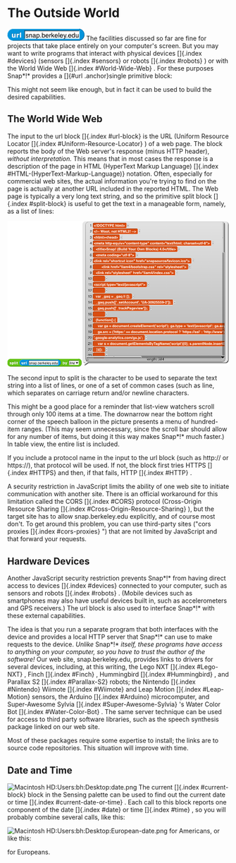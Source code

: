 #  The Outside World

![](assets/chp-04-image148.png) <!-- width="1.6201388888888888in" height="0.25in" -->The
facilities discussed so far are fine for projects that take place
entirely on your computer's screen. But you may want to write programs
that interact with physical devices \[\]{.index #devices} (sensors
\[\]{.index #sensors} or robots \[\]{.index #robots} ) or with the World
Wide Web \[\]{.index #World-Wide-Web} . For these purposes Snap*!*
provides a []{#url .anchor}single primitive block:

This might not seem like enough, but in fact it can be used to build the
desired capabilities.

## The World Wide Web

The input to the url block \[\]{.index #url-block} is the URL (Uniform
Resource Locator \[\]{.index #Uniform-Resource-Locator} ) of a web page.
The block reports the body of the Web server's response (minus HTTP
header), *without interpretation.* This means that in most cases the
response is a description of the page in HTML (HyperText Markup
Language) \[\]{.index #HTML-(HyperText-Markup-Language)} notation.
Often, especially for commercial web sites, the actual information
you're trying to find on the page is actually at another URL included in
the reported HTML. The Web page is typically a very long text string,
and so the primitive split block \[\]{.index #split-block} is useful to
get the text in a manageable form, namely, as a list of lines:

![](assets/chp-12-image871.png) <!-- width="6.520833333333333in" height="4.277777777777778in" -->

The second input to split is the character to be used to separate the
text string into a list of lines, or one of a set of common cases (such
as line, which separates on carriage return and/or newline characters.

This might be a good place for a reminder that list-view watchers scroll
through only 100 items at a time. The downarrow near the bottom right
corner of the speech balloon in the picture presents a menu of
hundred-item ranges. (This may seem unnecessary, since the scroll bar
should allow for any number of items, but doing it this way makes
Snap*!* much faster.) In table view, the entire list is included.

If you include a protocol name in the input to the url block (such as
http:// or https://), that protocol will be used. If not, the block
first tries HTTPS \[\]{.index #HTTPS} and then, if that fails, HTTP
\[\]{.index #HTTP} .

A security restriction in JavaScript limits the ability of one web site
to initiate communication with another site. There is an official
workaround for this limitation called the CORS \[\]{.index #CORS}
protocol (Cross-Origin Resource Sharing \[\]{.index
#Cross-Origin-Resource-Sharing} ), but the target site has to allow
snap.berkeley.edu explicitly, and of course most don't. To get around
this problem, you can use third-party sites ("cors proxies \[\]{.index
#cors-proxies} ") that are not limited by JavaScript and that forward
your requests.

## Hardware Devices

Another JavaScript security restriction prevents Snap*!* from having
direct access to devices \[\]{.index #devices} connected to your
computer, such as sensors and robots \[\]{.index #robots} . (Mobile
devices such as smartphones may also have useful devices built in, such
as accelerometers and GPS receivers.) The url block is also used to
interface Snap*!* with these external capabilities.

The idea is that you run a separate program that both interfaces with
the device and provides a local HTTP server that Snap*!* can use to make
requests to the device. *Unlike* Snap*!* *itself, these programs have
access to anything on your computer, so you have to trust the author of
the software!* Our web site, snap.berkeley.edu, provides links to
drivers for several devices, including, at this writing, the Lego NXT
\[\]{.index #Lego-NXT} , Finch \[\]{.index #Finch} , Hummingbird
\[\]{.index #Hummingbird} , and Parallax S2 \[\]{.index #Parallax-S2}
robots; the Nintendo \[\]{.index #Nintendo} Wiimote \[\]{.index
#Wiimote} and Leap Motion \[\]{.index #Leap-Motion} sensors, the Arduino
\[\]{.index #Arduino} microcomputer, and Super-Awesome Sylvia
\[\]{.index #Super-Awesome-Sylvia} 's Water Color Bot \[\]{.index
#Water-Color-Bot} . The same server technique can be used for access to
third party software libraries, such as the speech synthesis package
linked on our web site.

Most of these packages require some expertise to install; the links are
to source code repositories. This situation will improve with time.

## Date and Time

![Macintosh
HD:Users:bh:Desktop:date.png](media/image872.png) <!-- width="5.305555555555555in" height="0.3194444444444444in" -->The current \[\]{.index #current-block}
block in the Sensing palette can be used to find out the current date or
time \[\]{.index #current-date-or-time} . Each call to this block
reports one component of the date \[\]{.index #date} or time \[\]{.index
#time} , so you will probably combine several calls, like this:

![Macintosh
HD:Users:bh:Desktop:European-date.png](media/image873.png) <!-- width="5.305555555555555in" height="0.3194444444444444in" -->for Americans, or like this:

for Europeans.

